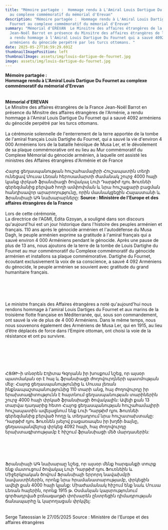 ```yaml
---
title: "Mémoire partagée :  Hommage rendu à L'Amiral Louis Dartigue Du Fournet
  au complexe commémoratif du mémorial d'Erevan"
description: "Mémoire partagée :  Hommage rendu à L'Amiral Louis Dartigue Du
  Fournet au complexe commémoratif du mémorial d'Erevan"
summary: "Mémorial d'EREVAN  Le Minsitre des affaires étrangères de la France
  Jean-Noël Barrot en présence du Minsitre des affaires étrangères de l'Arménie,
  a rendu hommage à l'Amiral Louis Dartigue Du Fournet qui a sauvé 4092
  arméniens du génocide perpétré par les turcs ottomans. "
date: 2025-05-27T16:59:29.691Z
thumbnailImagePosition: left
thumbnailImage: assets/img/louis-dartigue-de-fournet.jpg
image: assets/img/louis-dartigue-du-fournet.jpg
---
```

**Mémoire partagée :\
Hommage rendu à L'Amiral Louis Dartigue Du Fournet au complexe commémoratif du mémorial d'Erevan**\
\
\
**Mémorial d'EREVAN**\
Le Minsitre des affaires étrangères de la France Jean-Noël Barrot en présence du Minsitre des affaires étrangères de l'Arménie, a rendu hommage à l'Amiral Louis Dartigue Du Fournet qui a sauvé 4092 arméniens du génocide perpétré par les turcs ottomans.\
\
La cérémonie solennelle de l'enterrement de la terre apportée de la tombe de l'amiral français Louis Dartighe du Fournet, qui a sauvé la vie d'environ 4 000 Arméniens lors de la bataille héroïque de Musa Ler, et le dévoilement de sa plaque commémorative ont eu lieu au Mur commémoratif du Complexe Mémorial du génocide arménien, à laquelle ont assisté les ministres des Affaires étrangères d'Arménie et de France\
\
Հայոց ցեղասպանության հուշահամալիրի Հուշապատին տեղի ունեցավ Մուսա Լեռան հերոսամարտի ժամանակ շուրջ 4000 հայի կյանք փրկած ֆրանսիացի ծովակալ Լուի Դարթիժ դյու Ֆուռնեի գերեզմանից բերված հողի ամփոփման և նրա հուշաքարի բացման հանդիսավոր արարողությունը, որին մասնակցեցին Հայաստանի և Ֆրանսիայի ԱԳ նախարարները: **Source : Ministère de l'Europe et des affaires étrangères de la France**\
\
Lors de cette cérémonie,\
La directrice de l'AGMI, Edita Gzoyan, a souligné dans son discours qu'aujourd'hui est un jour historique dans l'histoire des peuples arménien et français. 110 ans après le génocide arménien et l'autodéfense du Musa Dagh, le peuple arménien exprime sa gratitude à l'amiral français qui a sauvé environ 4 000 Arméniens pendant le génocide. Après une pause de plus de 13 ans, nous ajoutons de la terre de la tombe de Louis Dartighe du Fournet au mur commémoratif du Complexe commémoratif du génocide arménien et installons sa plaque commémorative. Dartighe du Fournet, écoutant exclusivement la voix de sa conscience, a sauvé 4 092 Arméniens du génocide, le peuple arménien se souvient avec gratitude du grand humanitaire français.\
\
\
\
\
\
Le ministre français des Affaires étrangères a noté qu'aujourd'hui nous rendons hommage à l'amiral Louis Dartiges du Fournet et aux marins de la troisième flotte française en Méditerranée, qui, sous son commandement, ont sauvé la vie de plus de 4 000 Arméniens. Dans le même temps, nous nous souvenons également des Arméniens de Musa Ler, qui en 1915, au lieu d’être déplacés de force dans l’Empire ottoman, ont choisi la voie de la résistance et ont pu survivre.\
\
\
\
\
\
\
ՀՑԹԻ-ի տնօրեն Էդիտա Գզոյանն իր խոսքում նշեց, որ այսօր պատմական օր է հայ և ֆրանսիացի ժողովուրդների պատմության մեջ: Հայոց ցեղասպանությունից և Մուսա լեռան ինքնապաշտպանությունից 110 տարի անց, հայ ժողովուրդը իր երախտագիտությունն է հայտնում ցեղասպանության տարիներին շուրջ 4000 հայի փրկած ֆրանսիացի ծովակալին: Ավելի քան 13 տարվա դադարից հետո Հայոց ցեղասպանության հուշահամալիրի հուշապատին ավելացնում ենք Լուի Դարթիժ դյու Ֆուռնեի գերեզմանից բերված հողը և տեղադրում նրա հուշատախտակը: Դարթիժ դյու Ֆուռնեն լսելով բացառապես իր խղճի ձայնը, ցեղասպանվելուց փրկեց 4092 հայի, հայ ժողովուրդը երախտագիտությամբ է հիշում ֆրանսիացի մեծ մարդասերին:\
\
\
\
\
\
Ֆրանսիայի ԱԳ նախարաը նշեց, որ այսօր մենք հարգանքի տուրք ենք մատուցում ծովակալ Լուի Դարթիժ դյու Ֆուռնեին և Միջերկրական ծովում Ֆրանսիայի երրորդ նավախմբի նավաստիներին, որոնք նրա հրամանատարությամբ, փրկեցին ավելի քան 4000 հայի կյանք: Միաժամանակ հիշում ենք նաև Մուսա Լեռան հայերին, որոնք 1915 թ. Օսմանյան կայսրությունում գործադրված բռնագաղթի փոխարեն ընտրեցին դիմադրության ճանապարհը և կարողացան փրկվել:\
\
\
Serge Tateossian le 27/05/2025 Source : Ministère de l'Europe et des affaires étrangères